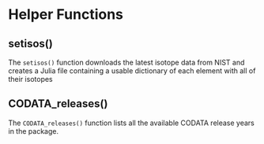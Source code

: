 # Helper Functions

## setisos()

The `setisos()` function downloads the latest isotope data from NIST and creates a Julia file containing a usable dictionary of each element with all of their isotopes

## CODATA_releases()

The `CODATA_releases()` function lists all the available CODATA release years in the package.